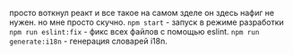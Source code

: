 просто воткнул реакт и все такое
на самом зделе он здесь нафиг не нужен. но мне просто скучно.
`npm start` - запуск в режиме разработки
`npm run eslint:fix` - фикс всех файлов с помощью eslint.
`npm run generate:i18n` - генерация словарей i18n.
